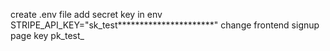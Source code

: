 create .env file
add secret key in env
STRIPE_API_KEY="sk_test**********************"
change frontend signup page key pk_test_

